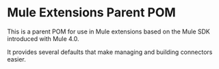 Mule Extensions Parent POM
==========================

This is a parent POM for use in Mule extensions based on the Mule SDK introduced with Mule 4.0.

It provides several defaults that make managing and building connectors easier.

